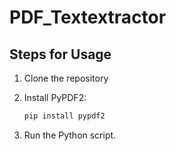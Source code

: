 # PDF_Textextractor

## Steps for Usage
1. Clone the repository
     
2. Install PyPDF2:
   ```bash
   pip install pypdf2
   
3. Run the Python script.
